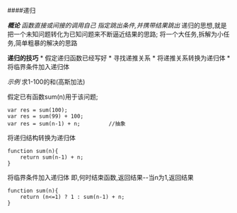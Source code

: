 ####递归

***概论***
*函数直接或间接的调用自己*
*指定跳出条件,并携带结果跳出*
递归的思想,就是把一个未知问题转化为已知问题来不断逼近结果的思路;
将一个大任务,拆解为小任务,简单粗暴的解决的思路

**递归的技巧**
	* 假定递归函数已经写好
	* 寻找递推关系
	* 将递推关系转换为递归体
	* 将临界条件加入递归体

*示例*
求1-100的和(高斯加法)

假定已有函数sum(n)用于该问题;
```
var res = sum(100);
var res = sum(99) + 100;
var res = sum(n-1) + n;			//抽象
```
将递归结构转换为递归体
```
function sum(n){
	return sum(n-1) + n;
}
```

将临界条件加入递归体
即,何时结束函数,返回结果--当n为1,返回结果
```
function sum(n){
	return (n<=1) ? 1 : sum(n-1) + n;
}
```

